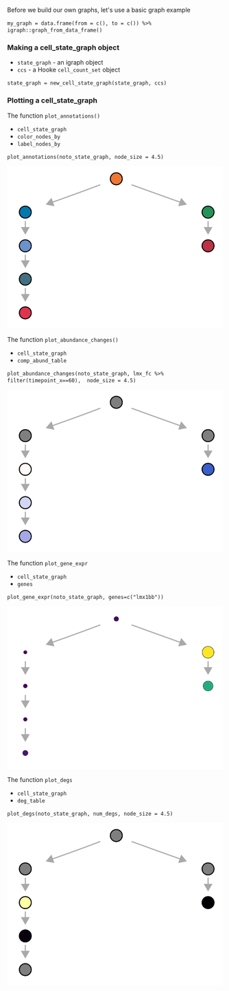 

Before we build our own graphs, let's use a basic graph example 

```
my_graph = data.frame(from = c(), to = c()) %>% igraph::graph_from_data_frame() 
```

### Making a cell_state_graph object

* `state_graph` - an igraph object
* `ccs` - a Hooke `cell_count_set` object

```
state_graph = new_cell_state_graph(state_graph, ccs)
```

### Plotting a cell_state_graph

The function `plot_annotations()`
* `cell_state_graph`
* `color_nodes_by`
* `label_nodes_by`
```
plot_annotations(noto_state_graph, node_size = 4.5)
```
![](assets/noto_graph.png)

The function `plot_abundance_changes()`
* `cell_state_graph`
* `comp_abund_table`

```
plot_abundance_changes(noto_state_graph, lmx_fc %>% filter(timepoint_x==60),  node_size = 4.5)
```
![](assets/notochord_abundance_lmx1bb.png)

The function `plot_gene_expr`
* `cell_state_graph`
* `genes`

```
plot_gene_expr(noto_state_graph, genes=c("lmx1bb"))
```
![](assets/noto_expr_lmx1bb.png)


The function `plot_degs`
* `cell_state_graph`
* `deg_table`

```
plot_degs(noto_state_graph, num_degs, node_size = 4.5)
```
![](assets/notochord_degs_lmx1bb.png)
